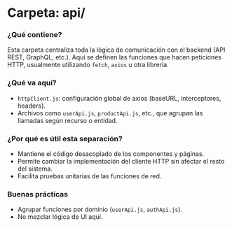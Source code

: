 # Carpeta: api/

### ¿Qué contiene?
Esta carpeta centraliza toda la lógica de comunicación con el backend (API REST, GraphQL, etc.). Aquí se definen las funciones que hacen peticiones HTTP, usualmente utilizando `fetch`, `axios` u otra librería.

### ¿Qué va aquí?
- `httpClient.js`: configuración global de axios (baseURL, interceptores, headers).
- Archivos como `userApi.js`, `productApi.js`, etc., que agrupan las llamadas según recurso o entidad.

### ¿Por qué es útil esta separación?
- Mantiene el código desacoplado de los componentes y páginas.
- Permite cambiar la implementación del cliente HTTP sin afectar el resto del sistema.
- Facilita pruebas unitarias de las funciones de red.

### Buenas prácticas
- Agrupar funciones por dominio (`userApi.js`, `authApi.js`).
- No mezclar lógica de UI aquí.
